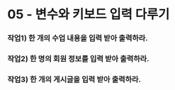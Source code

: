 # 05 - 변수와 키보드 입력 다루기

### 작업1) 한 개의 수업 내용을 입력 받아 출력하라.

### 작업2) 한 명의 회원 정보를 입력 받아 출력하라.

### 작업3) 한 개의 게시글을 입력 받아 출력하라.

